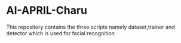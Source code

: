 # AI-APRIL-Charu
This repository contains the three scripts namely dataset,trainer and detector which is used for facial recognition
